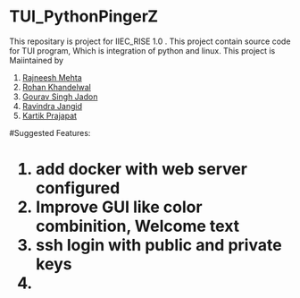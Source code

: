 # TUI_PythonPingerZ
This repositary is project for IIEC_RISE 1.0 .
This project contain source code for TUI program, Which is integration of python and linux.
This project is Maiintained by 
1. [Rajneesh Mehta](https://github.com/rajneeshmehta/)
2. [Rohan Khandelwal](https://github.com/BattleKingRet)
3. [Gourav Singh Jadon](https://github.com/gourav-jadon)
4. [Ravindra Jangid](https://github.com/ravindrajangid00007)
5. [Kartik Prajapat](https://github.com/Kart1k5)


#Suggested Features:<h1>
 1. add docker with web server configured
 2. Improve GUI like color combinition, Welcome text
 3. ssh login with public and private keys
 4. 
